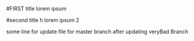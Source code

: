 #FIRST title
lorem ipsum

#second title h
lorem ipsum 2

some line for update file for master branch after updating veryBad Branch
